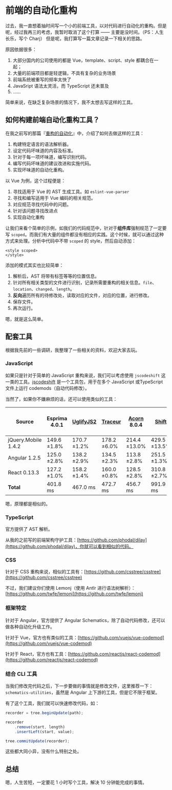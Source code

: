 # 前端的自动化重构

过去，我一直想着抽时间写一个小的前端工具，以对代码进行自动化的重构。但是呢，经过我再三的考虑，我暂时取消了这个打算 —— 主要是没时间。（PS：人生长乐，写个 Charj） 但是呢，我打算写一篇文章记录一下相关的思路。

原因依据很多：

1. 大部分国内的公司使用的都是 Vue，template、script、style 都耦合在一起；
2. 大量的前端项目都是轻逻辑，不具有复杂的业务场景
3. 前端系统被重写的频率太快了
4. JavaSript 语法太灵活，而 TypeScript 还未普及
5. ……

简单来说，在缺乏复杂场景的情况下，我不太想去写这样的工具。

## 如何构建前端自动化重构工具？

在我之前写的那篇『[重构的自动化](https://www.phodal.com/blog/auto-refactor/)』中，介绍了如何去做这样的工具：

1. 构建特定语言的语法解析器。
2. 设定代码坏味道的内容及标准。
3. 针对于每一项坏味道，编写识别代码。
4. 编写代码坏味道的建议改进和实施代码。
5. 实现坏味道的自动化重构。

以 Vue 为例，这个过程便是：

1. 寻找适用于 Vue 的 AST 生成工具。如 `eslint-vue-parser`
2. 寻找和编写适用于 Vue 编码的相关规范。
3. 对应规范寻找代码中的问题。
4. 针对该问题寻找改进点
5. 实现自动化重构

让我们来看个简单的示例，如我们的代码规范中，针对于**组件库**强制规范了一定要写 `scoped`。而我们有大量的组件都没有相应的实践。这个时候，就可以通过这种方式来处理。分析中代码中不带 `scoped` 的 style，然后自动添加：

```
<style scoped>
</style>
```

添加的模式其实也比较简单：

1. 解析后，AST 将带有标签等等的位置信息。
2. 针对所有相关类型的文件进行识别，记录所需要重构的相关信息。`file`、`location`、`changed`、`length`。
3. **反向**遍历所有的待修改处，读取对应的文件，对应的位置，进行修改。
4. 保存文件。
5. 再次运行。

嗯，就是这么简单。

## 配套工具

根据我先前的一些调研，我整理了一些相关的资料，欢迎大家去玩。

### JavaScript

如果只是针对于简单的 JavaScript 重构来说，我们可以考虑使用 `jscodeshift` 这一类的工具。[jscodeshift](https://github.com/facebook/jscodeshift) 是一个工具包，用于在多个 JavaScript 或TypeScript 文件上运行 codemods（自动代码修改）。

当然了，如果你不嫌麻烦的话，还可以使用类似的工具：

| Source | Esprima 4.0.1 | [UglifyJS2](https://github.com/mishoo/UglifyJS2) | [Traceur](https://github.com/google/traceur-compiler) | [Acorn](https://github.com/marijnh/acorn) 8.0.4 | [Shift](https://github.com/shapesecurity/shift-parser-js) | [Shift (no early errors)](https://github.com/shapesecurity/shift-parser-js) |
| --- | --- | --- | --- | --- | --- | --- |
| jQuery.Mobile 1.4.2 | 149.6 ±1.8% | 170.7 ±1.2% | 178.2 ±6.0% | 214.4 ±13.0% | 429.5 ±13.5% | 203.9 ±9.6% |
| Angular 1.2.5 | 125.0 ±2.8% | 138.2 ±2.9% | 134.5 ±2.3% | 113.8 ±2.8% | 251.5 ±1.3% | 147.1 ±1.5% |
| React 0.13.3 | 127.2 ±1.0% | 158.2 ±1.4% | 160.0 ±0.8% | 128.5 ±2.8% | 310.8 ±2.7% | 182.6 ±2.7% |
| **Total** | 401.8 ms | 467.0 ms | 472.7 ms | 456.7 ms | 991.9 ms | 533.5 ms |

嗯，原理都是相似的。

### TypeScript

官方提供了 AST 解析。

从我的之前写的前端架构守护工具：[https://github.com/phodal/dilay](https://github.com/phodal/dilay)，你就可以看到相似的代码。

### CSS 

针对于 CSS 重构来说，相似的工具有：[https://github.com/csstree/csstree](https://github.com/csstree/csstree)

不过，我们建议你们使用 Lemonj（使用 Antlr 进行语法树解析）：[https://github.com/twfe/lemonj](https://github.com/twfe/lemonj)

### 框架特定

针对于 Angular，官方提供了 Angular Schematics，除了自动代码修改，还可以做各种自动化升级工作。

针对于 Vue，官方也有类似的工具：[https://github.com/vuejs/vue-codemod](https://github.com/vuejs/vue-codemod)

针对于 React，官方也有工具：[https://github.com/reactjs/react-codemod](https://github.com/reactjs/react-codemod)

### 结合 CLI 工具

当我们修改完代码之后，下一步要做的事情就是修改文件，这里推荐一下：`schematics-utilities`，虽然是 Angular 上下游的工具，但是它不限于框架。

有了这个工具，我们就可以快速修改代码，如：

```typescript
recorder = tree.beginUpdate(path);

recorder
	.remove(start, length)
	.insertLeft(start, value);

tree.commitUpdate(recorder);
```

这些都大同小异，没有什么特别之处。

## 总结

嗯，人生苦短，一定要花 1 小时写个工具，解决 10 分钟能完成的事情。


